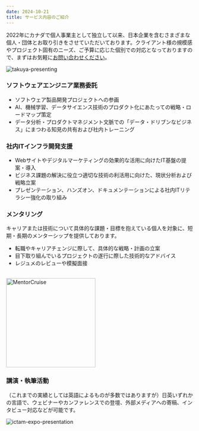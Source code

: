 ```yaml
---
date: 2024-10-21
title: サービス内容のご紹介
---
```


2022年にカナダで個人事業主として独立して以来、日本企業を含むさまざまな個人・団体とお取り引きをさせていただいております。クライアント様の規模感やプロジェクト固有のニーズ、ご予算に応じた個別での対応となっておりますので、まずはお気軽に[お問い合わせください](/ja/contact)。

![takuya-presenting](/images/annual-review-2023/me.jpeg)

### ソフトウェアエンジニア業務委託

- ソフトウェア製品開発プロジェクトへの参画
- AI、機械学習、データサイエンス技術のプロダクト化にあたっての戦略・ロードマップ策定
- データ分析・プロダクトマネジメント文脈での「データ・ドリブンなビジネス」にまつわる知見の共有および社内トレーニング

### 社内ITインフラ開発支援

- Webサイトやデジタルマーケティングの効果的な活用に向けたIT基盤の提案・導入
- ビジネス課題の解決に役立つ適切な技術の利活用に向けた、現状分析および戦略立案
- プレゼンテーション、ハンズオン、ドキュメンテーションによる社内ITリテラシー強化の取り組み

### メンタリング

キャリアまたは技術について具体的な課題・目標を抱えている個人を対象に、短期・長期のメンターシップを提供しております。

- 転職やキャリアチェンジに際して、具体的な戦略・計画の立案
- 目下取り組んでいるプロジェクトの遂行に際した技術的なアドバイス
- レジュメのレビューや模擬面接

<br/>
<a href="https://mentorcruise.com/mentor/takuyakitazawa/">
<img src="https://cdn.mentorcruise.com/img/banner/navy-sm.svg" width="240" alt="MentorCruise">
</a>

### 講演・執筆活動

（これまでの実績としては英語によるものが多数ではありますが）日英いずれかの言語で、ウェビナーやカンファレンスでの登壇、外部メディアへの寄稿、インタビュー対応などが可能です。

![ictam-expo-presentation](/images/materializing-dx/ictam-expo-presentation.jpg)
